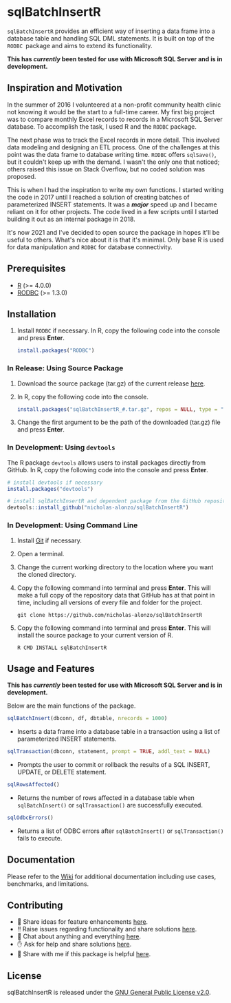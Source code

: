 # sqlBatchInsertR

`sqlBatchInsertR` provides an efficient way of inserting a data frame into a database table and handling SQL DML statements. It is built on top of the `RODBC `package and aims to extend its functionality.

__This has *currently* been tested for use with Microsoft SQL Server and is in development.__

## Inspiration and Motivation

In the summer of 2016 I volunteered at a non-profit community health clinic not knowing it would be the start to a full-time career. My first big project was to compare monthly Excel records to records in a Microsoft SQL Server database. To accomplish the task, I used R and the `RODBC` package. 

The next phase was to track the Excel records in more detail. This involved data modeling and designing an ETL process. One of the challenges at this point was the data frame to database writing time. `RODBC` offers `sqlSave()`, but it couldn't keep up with the demand. I wasn't the only one that noticed; others raised this issue on Stack Overflow, but no coded solution was proposed.

This is when I had the inspiration to write my own functions. I started writing the code in 2017 until I reached a solution of creating batches of parameterized INSERT statements. It was a *__major__* speed up and I became reliant on it for other projects. The code lived in a few scripts until I started building it out as an internal package in 2018.

It's now 2021 and I've decided to open source the package in hopes it'll be useful to others. What's nice about it is that it's minimal. Only base R is used for data manipulation and `RODBC` for database connectivity.
 
## Prerequisites

- [R](https://cloud.r-project.org/) (>= 4.0.0)
- [RODBC](https://cran.r-project.org/web/packages/RODBC/) (>= 1.3.0)

## Installation

1. Install `RODBC` if necessary. In R, copy the following code into the console and press __Enter__.

	```r
	install.packages("RODBC")
	```

### In Release: Using Source Package

1. Download the source package (tar.gz) of the current release [here](https://github.com/nicholas-alonzo/sqlBatchInsertR/releases).

2. In R, copy the following code into the console. 

	```r
	install.packages("sqlBatchInsertR_#.tar.gz", repos = NULL, type = "source")
	```
3. Change the first argument to be the path of the downloaded (tar.gz) file and press __Enter__.

### In Development: Using `devtools` 

The R package `devtools` allows users to install packages directly from GitHub. In R, copy the following code into the console and press __Enter__.

```r
# install devtools if necessary
install.packages("devtools")

# install sqlBatchInsertR and dependent package from the GitHub repository
devtools::install_github("nicholas-alonzo/sqlBatchInsertR")
```

### In Development: Using Command Line

1. Install [Git](http://git-scm.com/downloads) if necessary.

2. Open a terminal.

3. Change the current working directory to the location where you want the cloned directory.

4. Copy the following command into terminal and press __Enter__. This will make a full copy of the repository data that GitHub has at that point in time, including all versions of every file and folder for the project.
 
	```
	git clone https://github.com/nicholas-alonzo/sqlBatchInsertR
	```

5. Copy the following command into terminal and press __Enter__. This will install the source package to your current version of R.
 
	```
	R CMD INSTALL sqlBatchInsertR
	```

## Usage and Features

__This has *currently* been tested for use with Microsoft SQL Server and is in development.__

Below are the main functions of the package. 

```r
sqlBatchInsert(dbconn, df, dbtable, nrecords = 1000)
```
- Inserts a data frame into a database table in a transaction using a list of parameterized INSERT statements.

```r
sqlTransaction(dbconn, statement, prompt = TRUE, addl_text = NULL)
```
- Prompts the user to commit or rollback the results of a SQL INSERT, UPDATE, or DELETE statement.

```r
sqlRowsAffected()
```
- Returns the number of rows affected in a database table when ```sqlBatchInsert()``` or ```sqlTransaction()``` are successfully executed.

```r
sqlOdbcErrors()
```
- Returns a list of ODBC errors after ```sqlBatchInsert()``` or ```sqlTransaction()``` fails to execute.

## Documentation

Please refer to the
[Wiki](https://github.com/nicholas-alonzo/sqlBatchInsertR/wiki) for additional documentation including use cases, benchmarks, and limitations.

## Contributing

- 🦾 Share ideas for feature enhancements [here](https://github.com/nicholas-alonzo/sqlBatchInsertR/discussions/categories/enhancements). 
- ‼️ Raise issues regarding functionality and share solutions [here](https://github.com/nicholas-alonzo/sqlBatchInsertR/discussions/categories/issues).
- 📓 Chat about anything and everything [here](https://github.com/nicholas-alonzo/sqlBatchInsertR/discussions/categories/general).
- ✋ Ask for help and share solutions [here](https://github.com/nicholas-alonzo/sqlBatchInsertR/discussions/categories/help).
- 💌 Share with me if this package is helpful [here](https://github.com/nicholas-alonzo/sqlBatchInsertR/discussions/categories/kind-words).

## License
sqlBatchInsertR is released under the [GNU General Public License v2.0](https://github.com/nicholas-alonzo/sqlBatchInsertR/blob/main/LICENSE).
